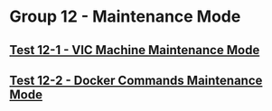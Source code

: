 Group 12 - Maintenance Mode
=======


[Test 12-1 - VIC Machine Maintenance Mode](12-1-VIC-Machine-Maintenance-Mode.md)
-
[Test 12-2 - Docker Commands Maintenance Mode](12-2-Docker-Commands-Maintenance-Mode.md)
-
